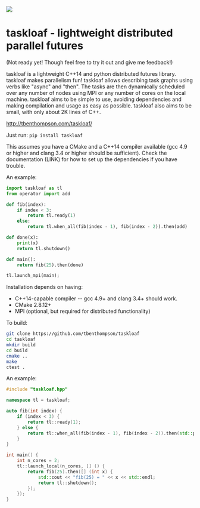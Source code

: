 <img src="http://tbenthompson.com/public/images/taskloaf_logo.png"/>

# taskloaf - lightweight distributed parallel futures 

(Not ready yet! Though feel free to try it out and give me feedback!)

taskloaf is a lightweight C++14 and python distributed futures library. taskloaf makes parallelism fun! taskloaf allows describing task graphs using verbs like "async" and "then". The tasks are then dynamically scheduled over any number of nodes using MPI or any number of cores on the local machine. taskloaf aims to be simple to use, avoiding dependencies and making compilation and usage as easy as possible. taskloaf also aims to be small, with only about 2K lines of C++.

http://tbenthompson.com/taskloaf/

Just run: `pip install taskloaf`

This assumes you have a CMake and a C++14 compiler available (gcc 4.9 or higher and clang 3.4 or higher should be sufficient). Check the documentation (LINK) for how to set up the dependencies if you have trouble. 

An example:
```python
import taskloaf as tl
from operator import add

def fib(index):
    if index < 3:
        return tl.ready(1)
    else:
        return tl.when_all(fib(index - 1), fib(index - 2)).then(add)

def done(x):
    print(x)
    return tl.shutdown()

def main():
    return fib(25).then(done)

tl.launch_mpi(main);

```

Installation depends on having:
* C++14-capable compiler -- gcc 4.9+ and clang 3.4+ should work. 
* CMake 2.8.12+
* MPI (optional, but required for distributed functionality)

To build:
```bash
git clone https://github.com/tbenthompson/taskloaf
cd taskloaf
mkdir build
cd build
cmake ..
make
ctest .
```

An example:
```cpp
#include "taskloaf.hpp"

namespace tl = taskloaf;

auto fib(int index) {
    if (index < 3) {
        return tl::ready(1);
    } else {
        return tl::when_all(fib(index - 1), fib(index - 2)).then(std::plus<int>());
    }
}

int main() {
    int n_cores = 2;
    tl::launch_local(n_cores, [] () {
        return fib(25).then([] (int x) {
            std::cout << "fib(25) = " << x << std::endl;
            return tl::shutdown();
        });
    });
}

```

